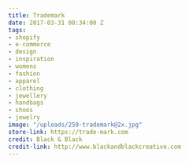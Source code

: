 ```yaml
---
title: Trademark
date: 2017-03-31 08:34:00 Z
tags:
- shopify
- e-commerce
- design
- inspiration
- womens
- fashion
- apparel
- clothing
- jewellery
- handbags
- shoes
- jewelry
image: "/uploads/259-trademark@2x.jpg"
store-link: https://trade-mark.com
credit: Black & Black
credit-link: http://www.blackandblackcreative.com
---
```


